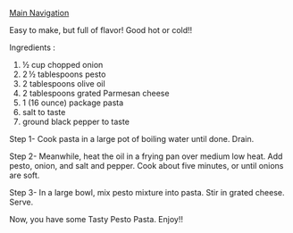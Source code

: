 [Main Navigation](MainPage.md)

Easy to make, but full of flavor! Good hot or cold!!

Ingredients :

1. ½ cup chopped onion
2. 2 ½ tablespoons pesto
3. 2 tablespoons olive oil
4. 2 tablespoons grated Parmesan cheese
5. 1 (16 ounce) package pasta
6. salt to taste
7. ground black pepper to taste

Step 1-
Cook pasta in a large pot of boiling water until done. Drain.

Step 2-
Meanwhile, heat the oil in a frying pan over medium low heat. Add pesto, onion, and salt and pepper. Cook about five minutes, or until onions are soft.

Step 3-
In a large bowl, mix pesto mixture into pasta. Stir in grated cheese. Serve.

Now, you have some Tasty Pesto Pasta. Enjoy!!
